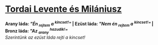 # <ins>Tordai Levente és Milániusz</ins>
__Arany láda: *"Én <sub>rejtem</sub> a <sup>kincset!</sup>"* | Ezüst láda: *"Nem én <sub>rejtem</sub> a <sup>kincset!</sup>"* | Bronz láda: *"Az <sub>arany</sub> <sup>hazudik!</sup>"*__</br>
*Szerintünk az ezüst láda rejti a kincset!*
